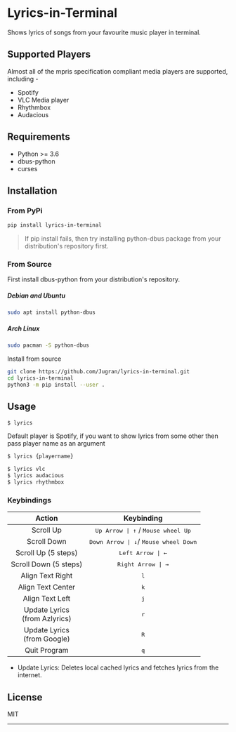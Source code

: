 # Lyrics-in-Terminal
Shows lyrics of songs from your favourite music player in terminal.

## Supported Players
Almost all of the mpris specification compliant media players are supported, including -
* Spotify
* VLC Media player
* Rhythmbox
* Audacious


## Requirements
* Python >= 3.6
* dbus-python
* curses


## Installation

### From PyPi
```sh
pip install lyrics-in-terminal
```
> If pip install fails, then try installing python-dbus package from your distribution's repository first.

### From Source
First install dbus-python from your distribution's repository.

##### Debian and Ubuntu
```sh
sudo apt install python-dbus
```
##### Arch Linux
```sh
sudo pacman -S python-dbus
```
Install from source
```sh
git clone https://github.com/Jugran/lyrics-in-terminal.git
cd lyrics-in-terminal
python3 -m pip install --user .
```

## Usage
```sh
$ lyrics
```
Default player is Spotify, if you want to show lyrics from some other then pass player name as an argument
```sh
$ lyrics {playername}

$ lyrics vlc
$ lyrics audacious
$ lyrics rhythmbox
```

### Keybindings

| Action              | Keybinding    											|
|:-------------------:|:-------------------------------------------------------:|
| Scroll Up           | <kbd>Up Arrow \| ↑</kbd> / <kbd>Mouse wheel Up</kbd> 	|
| Scroll Down         | <kbd>Down Arrow \| ↓</kbd>/ <kbd> Mouse wheel Down</kbd>|
| Scroll Up (5 steps) | <kbd>Left Arrow \| ← </kbd> 							|
| Scroll Down (5 steps)| <kbd>Right Arrow \| →</kbd>  							|
| Align Text Right         | <kbd>l</kbd>  |
| Align Text Center        | <kbd>k</kbd>  |
| Align Text Left          | <kbd>j</kbd>  |
| Update Lyrics<br>(from Azlyrics)    | <kbd>r</kbd>  |
| Update Lyrics<br>(from Google)    | <kbd>R</kbd>  |
| Quit Program        | <kbd>q</kbd>  |

- Update Lyrics: Deletes local cached lyrics and fetches lyrics from the internet.

License
----
MIT
- - - -
<!--
##### Using different pager
If you dont want to install extra ```python-dbus``` package and want to use external pager program like ```less``` and ```more```, then execute ```lyrics.sh``` script instead.

First install from source
```sh
git clone https://github.com/Jugran/lyrics-in-terminal.git
cd lyrics-in-terminal
chmod +x install.sh
./install.sh
```
Then you can pipe the output of the script.
```sh
lyrics | less
lyrics vlc | less
```
>Note: The bash script does not have auto track change detection capability.

If certain characters are missing or incorrect then pass -r (raw text mode) flag to less.

```sh
lyrics | less -r
```	 -->

